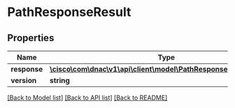 # PathResponseResult

## Properties
Name | Type | Description | Notes
------------ | ------------- | ------------- | -------------
**response** | [**\cisco\com\dnac\v1\api\client\model\PathResponseResultResponse**](PathResponseResultResponse.md) |  | [optional] 
**version** | **string** |  | [optional] 

[[Back to Model list]](../README.md#documentation-for-models) [[Back to API list]](../README.md#documentation-for-api-endpoints) [[Back to README]](../README.md)


